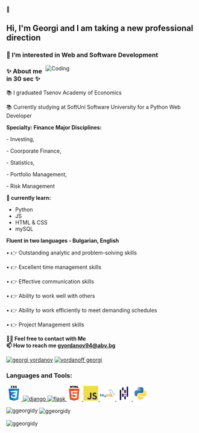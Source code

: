👋 <h2> Hi, I'm Georgi and I am taking a new professional direction </h2>
<h3>👀 I’m interested in Web and Software Development</h3>
<img align="right" alt="Coding" width ="400" src="https://cdn.dribbble.com/users/1162077/screenshots/3848914/programmer.gif">

<h3><b>✨ About me in 30 sec ✨</b></h3>
<p>📚 I graduated Tsenov Academy of Economics</p>
<p>📚 Currently studying at SoftUni Software University for a Python Web Developer</p>

<b>Specialty: Finance</b>
<b>Major Disciplines:</b>
<p>- Investing, </p>
<p>- Coorporate Finance, </p>
<p>- Statistics, </p>
<p>- Portfolio Management, </p>
<p>- Risk Management</p>

<b>🌱 currently learn:</b>
- Python<br>
- JS<br>
- HTML & CSS<br>
- mySQL<br>

<b>Fluent in two languages - Bulgarian, English</b>
<p>• 👉 Outstanding analytic and problem-solving skills </p>
<p>• 👉 Excellent time management skills </p>
<p>• 👉 Effective communication skills </p>
<p>• 👉 Ability to work well with others </p>
<p>• 👉 Ability to work efficiently to meet demanding schedules </p>
<p>• 👉 Project Management skills </p>

<b>🙌🏻 Feel free to contact with Me</b><br>
<b>📫 How to reach me gyordanov94@abv.bg</b>
<p align="left">
<a href="https://linkedin.com/in/georgi-yordanov-395114125/" target="blank"><img align="center" src="https://raw.githubusercontent.com/rahuldkjain/github-profile-readme-generator/master/src/images/icons/Social/linked-in-alt.svg" alt="georgi yordanov" height="30" width="40" /></a>
<a href="https://fb.com/georgi.yordanov.90" target="blank"><img align="center" src="https://raw.githubusercontent.com/rahuldkjain/github-profile-readme-generator/master/src/images/icons/Social/facebook.svg" alt="yordanoff georgi" height="30" width="40" /></a>
</p>

<h3 align="left">Languages and Tools:</h3>
<p align="left"> <a href="https://www.w3schools.com/css/" target="_blank" rel="noreferrer"> <img src="https://raw.githubusercontent.com/devicons/devicon/master/icons/css3/css3-original-wordmark.svg" alt="css3" width="40" height="40"/> </a> <a href="https://www.djangoproject.com/" target="_blank" rel="noreferrer"> <img src="https://cdn.worldvectorlogo.com/logos/django.svg" alt="django" width="40" height="40"/> </a> <a href="https://flask.palletsprojects.com/" target="_blank" rel="noreferrer"> <img src="https://www.vectorlogo.zone/logos/pocoo_flask/pocoo_flask-icon.svg" alt="flask" width="40" height="40"/> </a> <a href="https://www.w3.org/html/" target="_blank" rel="noreferrer"> <img src="https://raw.githubusercontent.com/devicons/devicon/master/icons/html5/html5-original-wordmark.svg" alt="html5" width="40" height="40"/> </a> <a href="https://developer.mozilla.org/en-US/docs/Web/JavaScript" target="_blank" rel="noreferrer"> <img src="https://raw.githubusercontent.com/devicons/devicon/master/icons/javascript/javascript-original.svg" alt="javascript" width="40" height="40"/> </a> <a href="https://www.mysql.com/" target="_blank" rel="noreferrer"> <img src="https://raw.githubusercontent.com/devicons/devicon/master/icons/mysql/mysql-original-wordmark.svg" alt="mysql" width="40" height="40"/> </a> <a href="https://pandas.pydata.org/" target="_blank" rel="noreferrer"> <img src="https://raw.githubusercontent.com/devicons/devicon/2ae2a900d2f041da66e950e4d48052658d850630/icons/pandas/pandas-original.svg" alt="pandas" width="40" height="40"/> </a> <a href="https://www.python.org" target="_blank" rel="noreferrer"> <img src="https://raw.githubusercontent.com/devicons/devicon/master/icons/python/python-original.svg" alt="python" width="40" height="40"/> </a> </p>

<p><img align="left" src="https://github-readme-stats.vercel.app/api/top-langs?username=ggeorgidy&show_icons=true&locale=en&layout=compact" alt="ggeorgidy" /></p>

<p>&nbsp;<img align="center" src="https://github-readme-stats.vercel.app/api?username=ggeorgidy&show_icons=true&locale=en" alt="ggeorgidy" /></p>

<p><img align="center" src="https://github-readme-streak-stats.herokuapp.com/?user=ggeorgidy&" alt="ggeorgidy" /></p>
